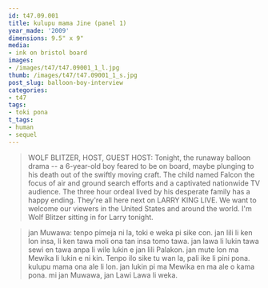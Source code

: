 ```yaml
---
id: t47.09.001
title: kulupu mama Jine (panel 1)
year_made: '2009'
dimensions: 9.5" x 9"
media:
- ink on bristol board
images:
- /images/t47/t47.09001_1_l.jpg
thumb: /images/t47/t47.09001_1_s.jpg
post_slug: balloon-boy-interview 
categories:
- t47
tags:
- toki pona
t_tags:
- human
- sequel
---
```



> WOLF BLITZER, HOST, GUEST HOST: Tonight, the runaway balloon drama -- a 6-year-old boy feared to be on board, maybe plunging to his death out of the swiftly moving craft. The child named Falcon the focus of air and ground search efforts and a captivated nationwide TV audience. The three hour ordeal lived by his desperate family has a happy ending.
They're all here next on LARRY KING LIVE.
We want to welcome our viewers in the United States and around the world.
I'm Wolf Blitzer sitting in for Larry tonight.



> jan Muwawa: tenpo pimeja ni la, toki e weka pi sike con. jan lili li ken lon insa, li ken tawa moli ona tan insa tomo tawa. jan lawa li lukin tawa sewi en tawa anpa li wile lukin e jan lili Palakon. jan mute lon ma Mewika li lukin e ni kin. Tenpo ilo sike tu wan la, pali ike li pini pona. 
kulupu mama ona ale li lon. jan lukin pi ma Mewika en ma ale o kama pona. mi jan Muwawa, jan Lawi Lawa li weka.


